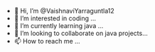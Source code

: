 - 👋 Hi, I’m @VaishnaviYarraguntla12
- 👀 I’m interested in coding ...
- 🌱 I’m currently learning java ...
- 💞️ I’m looking to collaborate on java projects...
- 📫 How to reach me ...

<!---
VaishnaviYarraguntla12/VaishnaviYarraguntla12 is a ✨ special ✨ repository because its `README.md` (this file) appears on your GitHub profile.
You can click the Preview link to take a look at your changes.
--->
